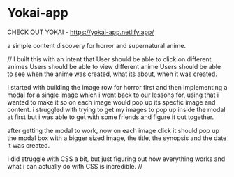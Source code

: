 # Yokai-app
CHECK OUT YOKAI - https://yokai-app.netlify.app/


a simple content discovery for horror and supernatural anime.


//
I built this with an intent that
User should be able to click on different animes
Users should be able to view different anime
Users should be able to see when the anime was created, what its about, when it was created.

I started with building the image row for horror first and then implementing a modal for a single image which i went back to our lessons for, using that i wanted to make it so on each image would pop up its specfic image and content. i struggled with trying to get my images to pop up inside the modal at first but i was able to get with some friends and figure it out together.


after getting the modal to work, now on each image click it should pop up the modal box with a bigger sized image, the title, the synopsis and the date it was created.

I did struggle with CSS a bit, but just figuring out how everything works and what i can actually do with CSS is incredible.
//
